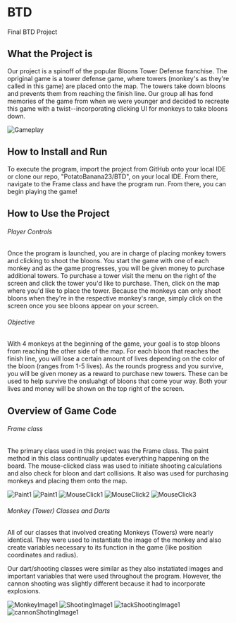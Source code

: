 # BTD
Final BTD Project

## What the Project is

Our project is a spinoff of the popular Bloons Tower Defense franchise. The opriginal game is a tower defense game, where
towers (monkey's as they're called in this game) are placed onto the map. The towers take down bloons and prevents them from
reaching the finish line. Our group all has fond memories of the game from when we were younger and decided to recreate this 
game with a twist--incorporating clicking UI for monkeys to take bloons down. 

![Gameplay](https://github.com/PotatoBanana23/BTD/blob/master/ezgif.com-gif-maker.gif)

## How to Install and Run

To execute the program, import the project from GitHub onto your local IDE or clone our repo, "PotatoBanana23/BTD", on your local IDE. From there, navigate to the 
Frame class and have the program run. From there, you can begin playing the game!

## How to Use the Project

###### Player Controls

Once the program is launched, you are in charge of placing monkey towers and clicking to shoot the bloons. You start the game
with one of each monkey and as the game progresses, you will be given money to purchase additional towers. To purchase a tower
visit the menu on the right of the screen and click the tower you'd like to purchase. Then, click on the map where you'd like to
place the tower. Because the monkeys can only shoot bloons when they're in the respective monkey's range, simply click on the screen
once you see bloons appear on your screen.

###### Objective
With 4 monkeys at the beginning of the game, your goal is to stop bloons from reaching the other side of the map. For each bloon that
reaches the finish line, you will lose a certain amount of lives depending on the color of the bloon (ranges from 1-5 lives). As the
rounds progress and you survive, you will be given money as a reward to purchase new towers. These can be used to help survive the 
onsluahgt of bloons that come your way. Both your lives and money will be shown on the top right of the screen. 

## Overview of Game Code

###### Frame class

The primary class used in this project was the Frame class. The paint method in this class continually updates everything happening
on the board. The mouse-clicked class was used to initiate shooting calculations and also check for bloon and dart collisions. 
It also was used for purchasing monkeys and placing them onto the map. 

![Paint1](https://github.com/PotatoBanana23/BTD/blob/master/paintImage1.PNG)
![Paint1](https://github.com/PotatoBanana23/BTD/blob/master/paintImage2.PNG)
![MouseClick1](https://github.com/PotatoBanana23/BTD/blob/master/mouseClickImage1.PNG)
![MouseClick2](https://github.com/PotatoBanana23/BTD/blob/master/mouseClickImage2.PNG)
![MouseClick3](https://github.com/PotatoBanana23/BTD/blob/master/mouseClickImage3.PNG)

###### Monkey (Tower) Classes and Darts

All of our classes that involved creating Monkeys (Towers) were nearly identical. They were used to instantiate the image of the monkey and also create variables necessary to its function in the game (like position coordinates and radius). 

Our dart/shooting classes were similar as they also instatiated images and important variables that were used throughout the program. However, the cannon shooting was slightly different because it had to incorporate explosions. 

![MonkeyImage1](https://github.com/PotatoBanana23/BTD/blob/master/monkeyImage1.PNG)
![ShootingImage1](https://github.com/PotatoBanana23/BTD/blob/master/shootingImage1.PNG)
![tackShootingImage1](https://github.com/PotatoBanana23/BTD/blob/master/cannonShooting1.PNG)
![cannonShotingImage1](https://github.com/PotatoBanana23/BTD/blob/master/cannonShooting1.PNG)



